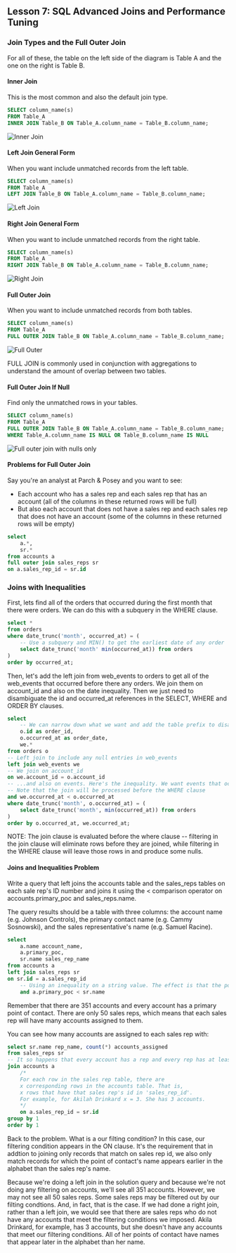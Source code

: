 ## Lesson 7: SQL Advanced Joins and Performance Tuning

### Join Types and the Full Outer Join

For all of these, the table on the left side of the diagram is Table A and the one on the right is Table B.

#### Inner Join

This is the most common and also the default join type.
```sql
SELECT column_name(s)
FROM Table_A
INNER JOIN Table_B ON Table_A.column_name = Table_B.column_name;
```

![Inner Join](/assets/inner-join.png)

#### Left Join General Form

When you want include unmatched records from the left table.
```sql
SELECT column_name(s)
FROM Table_A
LEFT JOIN Table_B ON Table_A.column_name = Table_B.column_name;
```

![Left Join](/assets/left-join.png)

#### Right Join General Form

When you want to include unmatched records from the right table.
```sql
SELECT column_name(s)
FROM Table_A
RIGHT JOIN Table_B ON Table_A.column_name = Table_B.column_name;
```

![Right Join](/assets/right-join.png)

#### Full Outer Join

When you want to include unmatched records from both tables.
```sql
SELECT column_name(s)
FROM Table_A
FULL OUTER JOIN Table_B ON Table_A.column_name = Table_B.column_name;
```

![Full Outer](/assets/full-outer-join.png)

FULL JOIN is commonly used in conjunction with aggregations to understand the amount of overlap between two tables.

#### Full Outer Join If Null

Find only the unmatched rows in your tables.
```sql
SELECT column_name(s)
FROM Table_A
FULL OUTER JOIN Table_B ON Table_A.column_name = Table_B.column_name;
WHERE Table_A.column_name IS NULL OR Table_B.column_name IS NULL
```

![Full outer join with nulls only](/assets/full-outer-join-if-null.png)

#### Problems for Full Outer Join

Say you're an analyst at Parch & Posey and you want to see:

- Each account who has a sales rep and each sales rep that has an account (all of the columns in these returned rows will be full)
- But also each account that does not have a sales rep and each sales rep that does not have an account (some of the columns in these returned rows will be empty)

```sql
select
    a.*,
    sr.*
from accounts a
full outer join sales_reps sr
on a.sales_rep_id = sr.id
```

### Joins with Inequalities

First, lets find all of the orders that occurred during the first month that there were orders. We can do this with a subquery in the WHERE clause. 

```sql
select *
from orders
where date_trunc('month', occurred_at) = (
    -- Use a subquery and MIN() to get the earliest date of any order
    select date_trunc('month' min(occurred_at)) from orders
)
order by occurred_at;
```

Then, let's add the left join from web_events to orders to get all of the web_events that occurred before there any orders. We join them on account_id and also on the date inequality. Then we just need to disambiguate the id and occurred_at references in the SELECT, WHERE and ORDER BY clauses. 

```sql
select 
    -- We can narrow down what we want and add the table prefix to disambiguate
	o.id as order_id,
    o.occurred_at as order_date,
	we.*
from orders o
-- Left join to include any null entries in web_events
left join web_events we
-- We join on account_id
on we.account_id = o.account_id
-- ...and also on events. Here's the inequality. We want events that occurred before any orders were made. 
-- Note that the join will be processed before the WHERE clause
and we.occurred_at < o.occurred_at
where date_trunc('month', o.occurred_at) = (
    select date_trunc('month', min(occurred_at)) from orders
)
order by o.occurred_at, we.occurred_at;
```

NOTE: The join clause is evaluated before the where clause -- filtering in the join clause will eliminate rows before they are joined, while filtering in the WHERE clause will leave those rows in and produce some nulls.

#### Joins and Inequalities Problem

Write a query that left joins the accounts table and the sales_reps tables on each sale rep's ID number and joins it using the < comparison operator on accounts.primary_poc and sales_reps.name.

The query results should be a table with three columns: the account name (e.g. Johnson Controls), the primary contact name (e.g. Cammy Sosnowski), and the sales representative's name (e.g. Samuel Racine).

```sql
select
    a.name account_name,
    a.primary_poc,
    sr.name sales_rep_name
from accounts a
left join sales_reps sr
on sr.id = a.sales_rep_id
    -- Using an inequality on a string value. The effect is that the poc's name comes before the rep's name alphabetically
    and a.primary_poc < sr.name 
```

Remember that there are 351 accounts and every account has a primary point of contact. There are only 50 sales reps, which means that each sales rep will have many accounts assigned to them. 

You can see how many accounts are assigned to each sales rep with:

```sql
select sr.name rep_name, count(*) accounts_assigned
from sales_reps sr
-- It so happens that every account has a rep and every rep has at least 1 account
join accounts a 
	/* 
    For each row in the sales rep table, there are
    x corresponding rows in the accounts table. That is,
    x rows that have that sales rep's id in 'sales_rep_id'.
    For example, for Akilah Drinkard x = 3. She has 3 accounts.
    */
	on a.sales_rep_id = sr.id
group by 1
order by 1
```

Back to the problem. What is a our filting condition? In this case, our filtering condition appears in the ON clause. It's the requirement that in addtion to joining only records that match on sales rep id, we also only match records for which the point of contact's name appears earlier in the alphabet than the sales rep's name.

Because we're doing a left join in the solution query and because we're not doing any filtering on accounts, we'll see all 351 accounts. However, we may not see all 50 sales reps. Some sales reps may be filtered out by our filting condtions. And, in fact, that is the case. If we had done a right join, rather than a left join, we would see that there are sales reps who do not have any accounts that meet the filtering conditions we imposed. Akila Drinkard, for example, has 3 accounts, but she doesn't have any accounts that meet our filtering conditions. All of her points of contact have names that appear later in the alphabet than her name.

